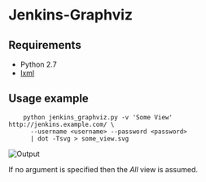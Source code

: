 Jenkins-Graphviz
================

Requirements
------------

 * Python 2.7
 * [lxml](http://lxml.de/)

Usage example
-------------

        python jenkins_graphviz.py -v 'Some View' http://jenkins.example.com/ \
          --username <username> --password <password>
          | dot -Tsvg > some_view.svg


![Output](http://timp21337.github.io/jenkins-graphviz/some_view.svg)

If no argument is specified then the *All* view is assumed.